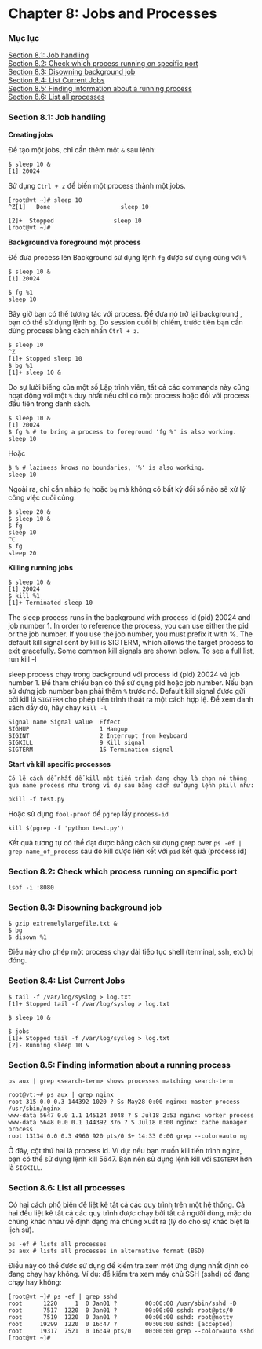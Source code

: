# Chapter 8: Jobs and Processes



### Mục lục
[Section 8.1: Job handling](#section81)<br>
[Section 8.2: Check which process running on specific port](#section82)<br>
[Section 8.3: Disowning background job](#section83)<br>
[Section 8.4: List Current Jobs](#section84)<br>
[Section 8.5: Finding information about a running process](#section85)<br>
[Section 8.6: List all processes](#section86)<br>


<a name="section81"></a>
### Section 8.1: Job handling

**Creating jobs**

Để tạo một jobs, chỉ cần thêm một `&` sau lệnh:

```
$ sleep 10 &
[1] 20024
```

Sử dụng `Ctrl + z` để biến một process thành một jobs.

```
[root@vt ~]# sleep 10
^Z[1]   Done                    sleep 10

[2]+  Stopped                 sleep 10
[root@vt ~]#
```


**Background và foreground một process**

Để đưa process lên Background sử dụng lệnh `fg` được sử dụng cùng với `%`

```
$ sleep 10 &
[1] 20024

$ fg %1
sleep 10
```

Bây giờ bạn có thể tương tác với process. Để đưa nó trở lại background , bạn có thể sử dụng lệnh `bg`. Do session cuối bị chiếm, trước tiên bạn cần dừng process bằng cách nhấn `Ctrl + z`.

```
$ sleep 10
^Z
[1]+ Stopped sleep 10
$ bg %1
[1]+ sleep 10 &
```

Do sự lười biếng của một số Lập trình viên, tất cả các commands này cũng hoạt động với một `%` duy nhất nếu chỉ có một process hoặc đối với process đầu tiên trong danh sách.

```
$ sleep 10 &
[1] 20024
$ fg % # to bring a process to foreground 'fg %' is also working.
sleep 10
```

Hoặc

```
$ % # laziness knows no boundaries, '%' is also working.
sleep 10
```

Ngoài ra, chỉ cần nhập `fg` hoặc `bg` mà không có bất kỳ đối số nào sẽ xử lý công việc cuối cùng:

```
$ sleep 20 &
$ sleep 10 &
$ fg
sleep 10
^C
$ fg
sleep 20
```

**Killing running jobs**

```
$ sleep 10 &
[1] 20024
$ kill %1
[1]+ Terminated sleep 10
```

The sleep process runs in the background with process id (pid) 20024 and job number 1. In order to reference the
process, you can use either the pid or the job number. If you use the job number, you must prefix it with %. The
default kill signal sent by kill is SIGTERM, which allows the target process to exit gracefully.
Some common kill signals are shown below. To see a full list, run kill -l

sleep process chạy trong background với process id (pid) 20024 và job number 1. Để tham chiếu bạn có thể sử dụng pid hoặc job number. Nếu bạn sử dựng job number bạn phải thêm `%` trước nó. Default kill signal được gửi bởi kill là `SIGTERM` cho phép tiến trình thoát ra một cách hợp lệ. Để xem danh sách đầy đủ, hãy chạy `kill -l`

```
Signal name Signal value  Effect
SIGHUP                    1 Hangup
SIGINT                    2 Interrupt from keyboard
SIGKILL                   9 Kill signal
SIGTERM                   15 Termination signal
```

**Start và kill specific processes**

```
Có lẽ cách dễ nhất để kill một tiến trình đang chạy là chọn nó thông qua name process như trong ví dụ sau bằng cách sử dụng lệnh pkill như:
```

```
pkill -f test.py
```

Hoặc sử dụng `fool-proof` để `pgrep` lấy `process-id`

```
kill $(pgrep -f 'python test.py')
```

Kết quả tương tự có thể đạt được bằng cách sử dụng grep over `ps -ef | grep name_of_process` sau đó kill được liên kết với `pid` kết quả (process id)

<a name="section82"></a>
### Section 8.2: Check which process running on specific port

```
lsof -i :8080
```

<a name="section83"></a>
### Section 8.3: Disowning background job

```
$ gzip extremelylargefile.txt &
$ bg
$ disown %1
```

Điều này cho phép một process chạy dài tiếp tục shell (terminal, ssh, etc) bị đóng.

<a name="section84"></a>
### Section 8.4: List Current Jobs

```
$ tail -f /var/log/syslog > log.txt
[1]+ Stopped tail -f /var/log/syslog > log.txt

$ sleep 10 &

$ jobs
[1]+ Stopped tail -f /var/log/syslog > log.txt
[2]- Running sleep 10 &
```

<a name="section85"></a>
### Section 8.5: Finding information about a running process

```
ps aux | grep <search-term> shows processes matching search-term
```


```
root@vt:~# ps aux | grep nginx
root 315 0.0 0.3 144392 1020 ? Ss May28 0:00 nginx: master process
/usr/sbin/nginx
www-data 5647 0.0 1.1 145124 3048 ? S Jul18 2:53 nginx: worker process
www-data 5648 0.0 0.1 144392 376 ? S Jul18 0:00 nginx: cache manager process
root 13134 0.0 0.3 4960 920 pts/0 S+ 14:33 0:00 grep --color=auto ng
```

Ở đây, cột thứ hai là process id. Ví dụ: nếu bạn muốn kill tiến trình nginx, bạn có thể sử dụng lệnh kill 5647. Bạn nên sử dụng lệnh kill với `SIGTERM` hơn là `SIGKILL`.

<a name="section86"></a>
### Section 8.6: List all processes

Có hai cách phổ biến để liệt kê tất cả các quy trình trên một hệ thống. Cả hai đều liệt kê tất cả các quy trình được chạy bởi tất cả người dùng, mặc dù chúng khác nhau về định dạng mà chúng xuất ra (lý do cho sự khác biệt là lịch sử).

```
ps -ef # lists all processes
ps aux # lists all processes in alternative format (BSD)
```

Điều này có thể được sử dụng để kiểm tra xem một ứng dụng nhất định có đang chạy hay không. Ví dụ: để kiểm tra xem máy chủ SSH (sshd) có đang chạy hay không:

```
[root@vt ~]# ps -ef | grep sshd
root      1220     1  0 Jan01 ?        00:00:00 /usr/sbin/sshd -D
root      7517  1220  0 Jan01 ?        00:00:00 sshd: root@pts/0
root      7519  1220  0 Jan01 ?        00:00:00 sshd: root@notty
root     19299  1220  0 16:47 ?        00:00:00 sshd: [accepted]
root     19317  7521  0 16:49 pts/0    00:00:00 grep --color=auto sshd
[root@vt ~]#
```















































